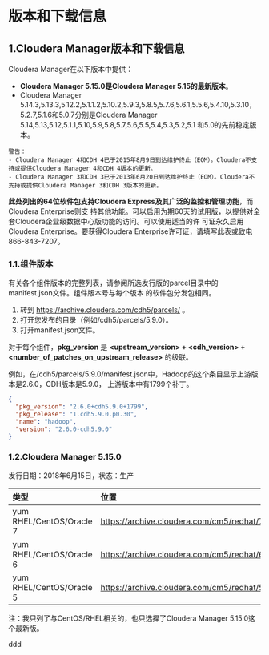 版本和下载信息
================================================================================
## 1.Cloudera Manager版本和下载信息
Cloudera Manager在以下版本中提供：
+ **Cloudera Manager 5.15.0是Cloudera Manager 5.15的最新版本**。
+ Cloudera Manager 5.14.3,5.13.3,5.12.2,5.1.1.2,5.10.2,5.9.3,5.8.5,5.7.6,5.6.1,5.5.6,5.4.10,5.3.10，
5.2.7,5.1.6和5.0.7分别是Cloudera Manager 5.14,5.13,5.12,5.1.1,5.10,5.9,5.8,5.7,5.6,5.5,5.4,5.3,5.2,5.1
和5.0的先前稳定版本。
```
警告：
- Cloudera Manager 4和CDH 4已于2015年8月9日到达维护终止（EOM）。Cloudera不支持或提供Cloudera Manager 4和CDH 4版本的更新。
- Cloudera Manager 3和CDH 3已于2013年6月20日到达维护终止（EOM）。Cloudera不支持或提供Cloudera Manager 3和CDH 3版本的更新。
```
**此处列出的64位软件包支持Cloudera Express及其广泛的监控和管理功能**，而Cloudera Enterprise则支
持其他功能。可以启用为期60天的试用版，以提供对全套Cloudera企业级数据中心版功能的访问。可以使用适当的许
可证永久启用Cloudera Enterprise。要获得Cloudera Enterprise许可证，请填写此表或致电866-843-7207。

### 1.1.组件版本
有关各个组件版本的完整列表，请参阅所选发行版的parcel目录中的manifest.json文件。组件版本号与每个版本
的软件包分发包相同。
1. 转到 https://archive.cloudera.com/cdh5/parcels/ 。
2. 打开您发布的目录（例如/cdh5/parcels/5.9.0）。
3. 打开manifest.json文件。

对于每个组件，**pkg_version** 是 **<upstream_version> + <cdh_version> +
<number_of_patches_on_upstream_release>** 的级联。

例如，在/cdh5/parcels/5.9.0/manifest.json中，Hadoop的这个条目显示上游版本是2.6.0，CDH版本是5.9.0，
上游版本中有1799个补丁。
```json
{
  "pkg_version": "2.6.0+cdh5.9.0+1799",
  "pkg_release": "1.cdh5.9.0.p0.30",
  "name": "hadoop",
  "version": "2.6.0-cdh5.9.0"
}
```

### 1.2.Cloudera Manager 5.15.0
发行日期：2018年6月15日，状态：生产

| 类型 | 位置 | repo文件 | Tarball文件 |
| :------------- | :------------- | :-------------- | :----------------- |
| yum RHEL/CentOS/Oracle 7 | https://archive.cloudera.com/cm5/redhat/7/x86_64/cm/5.15.0/ | https://archive.cloudera.com/cm5/redhat/7/x86_64/cm/cloudera-manager.repo | https://archive.cloudera.com/cm5/cm/5/cloudera-manager-centos7-cm5.15.0_x86_64.tar.gz |
| yum RHEL/CentOS/Oracle 6 | https://archive.cloudera.com/cm5/redhat/6/x86_64/cm/5.15.0/ | https://archive.cloudera.com/cm5/redhat/6/x86_64/cm/cloudera-manager.repo | https://archive.cloudera.com/cm5/cm/5/cloudera-manager-el6-cm5.15.0_x86_64.tar.gz |
| yum RHEL/CentOS/Oracle 5 | https://archive.cloudera.com/cm5/redhat/5/x86_64/cm/5.15.0/ | https://archive.cloudera.com/cm5/redhat/5/x86_64/cm/cloudera-manager.repo | https://archive.cloudera.com/cm5/cm/5/cloudera-manager-el5-cm5.15.0_x86_64.tar.gz |

注：我只列了与CentOS/RHEL相关的，也只选择了Cloudera Manager 5.15.0这个最新版。













































ddd
